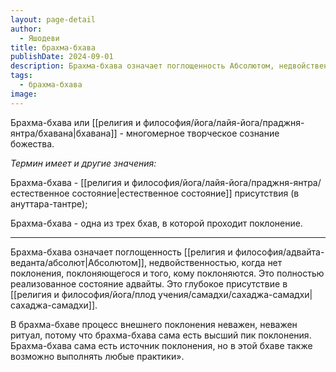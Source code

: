 ```yaml
---
layout: page-detail
author:
  - Яшодеви
title: брахма-бхава
publishDate: 2024-09-01
description: Брахма-бхава означает поглощенность Абсолютом, недвойственностью, когда нет поклонения, поклоняющегося и того, кому поклоняются. Это полностью реализованное состояние адвайты. Это глубокое присутствие в сахаджа-самадхи.
tags:
  - брахма-бхава
image:
---
```

Брахма-бхава или [[религия и философия/йога/лайя-йога/праджня-янтра/бхавана|бхавана]] - многомерное творческое сознание божества.

*Термин имеет и другие значения:*

Брахма-бхава - [[религия и философия/йога/лайя-йога/праджня-янтра/естественное состояние|естественное состояние]] присутствия (в ануттара-тантре);

Брахма-бхава - одна из трех бхав, в которой проходит поклонение.

---
Брахма-бхава означает поглощенность [[религия и философия/адвайта-веданта/абсолют|Абсолютом]], недвойственностью, когда нет поклонения, поклоняющегося и того, кому поклоняются. Это полностью реализованное состояние адвайты. Это глубокое присутствие в [[религия и философия/йога/плод учения/самадхи/сахаджа-самадхи|сахаджа-самадхи]].

В брахма-бхаве процесс внешнего поклонения неважен, неважен ритуал, потому что брахма-бхава сама есть высший пик поклонения. Брахма-бхава сама есть источник поклонения, но в этой бхаве также возможно выполнять любые практики».

